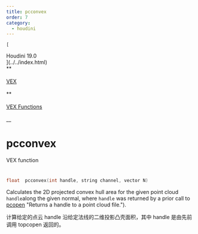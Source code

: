 ```yaml
---
title: pcconvex
order: 7
category:
  - houdini
---
```

    
    [  
Houdini 19.0  
](../../index.html)  
**  
[  
VEX  
](../index.html)  
**  
[  
VEX Functions  
](index.html)  
\_\_

# pcconvex

VEX function

#

```c
float  pcconvex(int handle, string channel, vector N)
```

Calculates the 2D projected convex hull area for the given point cloud
`handle`along the given normal, where `handle` was returned by a prior call to
[pcopen](pcopen.html) "Returns a handle to a point cloud file.").

计算给定的点云 handle 沿给定法线的二维投影凸壳面积，其中 handle 是由先前调用 topcopen 返回的。
